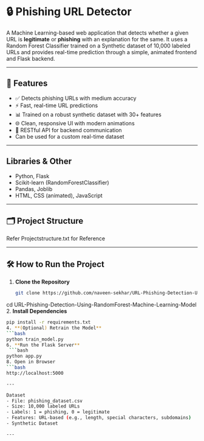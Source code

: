 # 🔒 Phishing URL Detector

A Machine Learning-based web application that detects whether a given URL is **legitimate** or **phishing** with an explanation for the same. It uses a Random Forest Classifier trained on a Synthetic dataset of 10,000 labeled URLs and provides real-time prediction through a simple, animated frontend and Flask backend.

---

## 📌 Features

- ✅ Detects phishing URLs with medium accuracy
- ⚡ Fast, real-time URL predictions
- 📊 Trained on a robust synthetic dataset with 30+ features
- 🌐 Clean, responsive UI with modern animations
- 🔁 RESTful API for backend communication
- Can be used for a custom real-time dataset
  
---

## Libraries & Other

- Python, Flask
- Scikit-learn (RandomForestClassifier)
- Pandas, Joblib
- HTML, CSS (animated), JavaScript

---

## 🗂️ Project Structure 
Refer Projectstructure.txt for Reference 

---

## 🛠️ How to Run the Project

1. **Clone the Repository**
   ```bash
   git clone https://github.com/naveen-sekhar/URL-Phishing-Detection-Using-RandomForest-Machine-Learning-Model.git
cd URL-Phishing-Detection-Using-RandomForest-Machine-Learning-Model
2. **Install Dependencies**
   ```bash
   pip install -r requirements.txt
4. **(Optional) Retrain the Model**
   ```bash
   python train_model.py
6. **Run the Flask Server**
    ```bash
   python app.py
8. Open in Browser
   ```bash
   http://localhost:5000

--- 

Dataset
- File: phishing_dataset.csv
- Size: 10,000 labeled URLs
- Labels: 1 = phishing, 0 = legitimate
- Features: URL-based (e.g., length, special characters, subdomains)
- Synthetic Dataset

---
